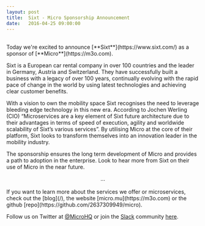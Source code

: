```yaml
---
layout: post
title:  Sixt - Micro Sponsorship Announcement
date:   2016-04-25 09:00:00
---
```

<br>
Today we're excited to announce [**Sixt**](https://www.sixt.com/) as a sponsor of [**Micro**](https://m3o.com).

Sixt is a European car rental company in over 100 countries and the leader in Germany,
Austria and Switzerland. They have successfully built a business with a legacy of over 100 years, continually
evolving with the rapid pace of change in the world by using latest technologies and achieving clear customer benefits.

With a vision to own the mobility space Sixt recognises the need to leverage bleeding edge technology in this new era.
According to Jochen Werling (CIO) “Microservices are a key element of Sixt future architecture due to their advantages in terms of speed of execution,
agility and worldwide scalability of Sixt’s various services”. By utilising Micro at the core of their
platform, Sixt looks to transform themselves into an innovation leader in the mobility industry.

The sponsorship ensures the long term development of Micro and provides a path to adoption in the enterprise.
Look to hear more from Sixt on their use of Micro in the near future.

<center>...</center>
<br>
If you want to learn more about the services we offer or microservices, check out the [blog](/), the  website 
[micro.mu](https://m3o.com) or the github [repo](https://github.com/2637309949/micro).

Follow us on Twitter at [@MicroHQ](https://twitter.com/m3ocloud) or join the [Slack](https://slack.m3o.com) 
community [here](http://slack.m3o.com).
